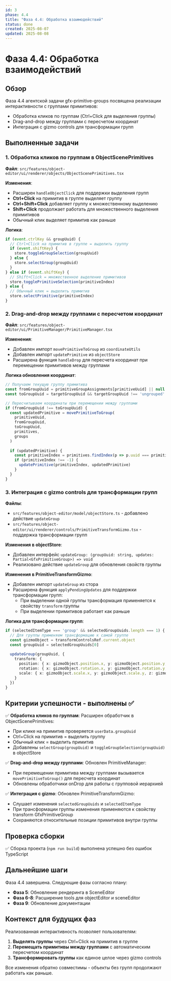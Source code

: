 ```yaml
---
id: 3
phase: 4.4
title: "Фаза 4.4: Обработка взаимодействий"
status: done
created: 2025-08-07
updated: 2025-08-08
---
```

# Фаза 4.4: Обработка взаимодействий

## Обзор
Фаза 4.4 агентской задачи gfx-primitive-groups посвящена реализации интерактивности с группами примитивов:
- Обработка кликов по группам (Ctrl+Click для выделения группы)
- Drag-and-drop между группами с пересчетом координат
- Интеграция с gizmo controls для трансформации групп

## Выполненные задачи

### 1. Обработка кликов по группам в ObjectScenePrimitives
**Файл**: `src/features/object-editor/ui/renderer/objects/ObjectScenePrimitives.tsx`

**Изменения**:
- Расширен `handleObjectClick` для поддержки выделения групп
- **Ctrl+Click** на примитив в группе выделяет группу
- **Ctrl+Shift+Click** добавляет группу к множественному выделению
- **Shift+Click** продолжает работать для множественного выделения примитивов
- Обычный клик выделяет примитив как раньше

**Логика**:
```typescript
if (event.ctrlKey && groupUuid) {
  // Ctrl+Click на примитив в группе = выделить группу
  if (event.shiftKey) {
    store.toggleGroupSelection(groupUuid)
  } else {
    store.selectGroup(groupUuid)
  }
} else if (event.shiftKey) {
  // Shift+Click = множественное выделение примитивов
  store.togglePrimitiveSelection(primitiveIndex)
} else {
  // Обычный клик = выделить примитив
  store.selectPrimitive(primitiveIndex)
}
```

### 2. Drag-and-drop между группами с пересчетом координат
**Файл**: `src/features/object-editor/ui/PrimitiveManager/PrimitiveManager.tsx`

**Изменения**:
- Добавлен импорт `movePrimitiveToGroup` из `coordinateUtils`
- Добавлен импорт `updatePrimitive` из `objectStore`
- Расширена функция `handleDrop` для пересчета координат при перемещении примитивов между группами

**Логика обновления координат**:
```typescript
// Получаем текущую группу примитива
const fromGroupUuid = primitiveGroupAssignments[primitiveUuid] || null
const toGroupUuid = targetGroupUuid && targetGroupUuid !== 'ungrouped' ? targetGroupUuid : null

// Пересчитываем координаты при перемещении между группами
if (fromGroupUuid !== toGroupUuid) {
  const updatedPrimitive = movePrimitiveToGroup(
    primitiveUuid,
    fromGroupUuid, 
    toGroupUuid,
    primitives,
    groups
  )
  
  if (updatedPrimitive) {
    const primitiveIndex = primitives.findIndex(p => p.uuid === primitiveUuid)
    if (primitiveIndex !== -1) {
      updatePrimitive(primitiveIndex, updatedPrimitive)
    }
  }
}
```

### 3. Интеграция с gizmo controls для трансформации групп
**Файлы**: 
- `src/features/object-editor/model/objectStore.ts` - добавлено действие `updateGroup`
- `src/features/object-editor/ui/renderer/controls/PrimitiveTransformGizmo.tsx` - поддержка трансформации групп

**Изменения в objectStore**:
- Добавлен интерфейс `updateGroup: (groupUuid: string, updates: Partial<GfxPrimitiveGroup>) => void`
- Реализовано действие `updateGroup` для обновления свойств группы

**Изменения в PrimitiveTransformGizmo**:
- Добавлен импорт `updateGroup` из стора
- Расширена функция `applyPendingUpdates` для поддержки трансформации групп:
  - При выделении одной группы трансформация применяется к свойству `transform` группы
  - При выделении примитивов работает как раньше

**Логика для трансформации групп**:
```typescript
if (selectedItemType === 'group' && selectedGroupUuids.length === 1) {
  // Для группы применяем трансформацию к самой группе
  const gizmoObject = transformControlsRef.current.object
  const groupUuid = selectedGroupUuids[0]
  
  updateGroup(groupUuid, {
    transform: {
      position: { x: gizmoObject.position.x, y: gizmoObject.position.y, z: gizmoObject.position.z },
      rotation: { x: gizmoObject.rotation.x, y: gizmoObject.rotation.y, z: gizmoObject.rotation.z },
      scale: { x: gizmoObject.scale.x, y: gizmoObject.scale.y, z: gizmoObject.scale.z }
    }
  })
}
```

## Критерии успешности - выполнены ✅

✅ **Обработка кликов по группам**: Расширен обработчик в ObjectScenePrimitives:
- При клике на примитив проверяется `userData.groupUuid` 
- Ctrl+Click на примитив = выделить группу
- Обычный клик = выделить примитив
- Добавлены `selectGroup(groupUuid)` и `toggleGroupSelection(groupUuid)` в objectStore

✅ **Drag-and-drop между группами**: Обновлен PrimitiveManager:
- При перемещении примитива между группами вызывается `movePrimitiveToGroup()` для пересчета координат
- Обновлены обработчики onDrop для работы с групповой иерархией

✅ **Интеграция с gizmo**: Обновлен PrimitiveTransformGizmo:
- Слушает изменения `selectedGroupUuids` и `selectedItemType`
- При трансформации группы изменения применяются к свойству transform GfxPrimitiveGroup
- Сохраняются относительные позиции примитивов внутри группы

## Проверка сборки
✅ Сборка проекта (`npm run build`) выполнена успешно без ошибок TypeScript

## Дальнейшие шаги
Фаза 4.4 завершена. Следующие фазы согласно плану:
- **Фаза 5**: Обновление рендеринга в SceneEditor
- **Фаза 6-8**: Расширение tools для objectEditor и sceneEditor 
- **Фаза 9**: Обновление документации

## Контекст для будущих фаз
Реализованная интерактивность позволяет пользователям:
1. **Выделять группы** через Ctrl+Click на примитив в группе
2. **Перемещать примитивы между группами** с автоматическим пересчетом координат
3. **Трансформировать группы** как единое целое через gizmo controls

Все изменения обратно совместимы - объекты без групп продолжают работать как раньше.